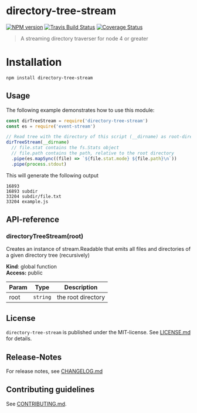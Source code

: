 # directory-tree-stream 

[![NPM version](https://badge.fury.io/js/directory-tree-stream.svg)](http://badge.fury.io/js/directory-tree-stream)
     [![Travis Build Status](https://travis-ci.org/gachou/directory-tree-stream.svg?branch=master)](https://travis-ci.org/gachou/directory-tree-stream)
   [![Coverage Status](https://img.shields.io/coveralls/gachou/directory-tree-stream.svg)](https://coveralls.io/r/gachou/directory-tree-stream)


> A streaming directory traverser for node 4 or greater


# Installation

```
npm install directory-tree-stream
```

 
## Usage

The following example demonstrates how to use this module:

```js
const dirTreeStream = require('directory-tree-stream')
const es = require('event-stream')

// Read tree with the directory of this script (__dirname) as root-directory
dirTreeStream(__dirname)
  // file.stat contains the fs.Stats object
  // file.path contains the path, relative to the root directory
  .pipe(es.mapSync((file) => `${file.stat.mode} ${file.path}\n`))
  .pipe(process.stdout)
```

This will generate the following output

```
16893 
16893 subdir
33204 subdir/file.txt
33204 example.js
```

##  API-reference

<a name="directoryTreeStream"></a>
### directoryTreeStream(root)
Creates an instance of stream.Readable that emits all files and directories of a
given directory tree (recursively)

**Kind**: global function  
**Access:** public  

| Param | Type | Description |
| --- | --- | --- |
| root | <code>string</code> | the root directory |




## License

`directory-tree-stream` is published under the MIT-license. 
See [LICENSE.md](LICENSE.md) for details.

## Release-Notes
 
For release notes, see [CHANGELOG.md](CHANGELOG.md)
 
## Contributing guidelines

See [CONTRIBUTING.md](CONTRIBUTING.md).